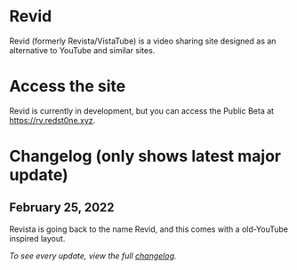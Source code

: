 # Revid
Revid (formerly Revista/VistaTube) is a video <!--(with audio uploading a feature that was going to be added)--> sharing site designed as an alternative to YouTube and similar sites.
# Access the site 
<!--You can access RevTube at https://rev.yoretude.com.-->
<!--~~For the upcoming "Redux" layout, the link is: https://redst0ne.xyz/vistatuberedux~~ (Redux is cancelled)
For the current "skeuo" layout, the link is https://rev.yoretude.com.
-->
Revid is currently in development, but you can access the Public Beta at https://rv.redst0ne.xyz.
# Changelog (only shows latest major update)
## February 25, 2022
Revista is going back to the name Revid, and this comes with a old-YouTube inspired layout.

*To see every update, view the full [changelog](https://github.com/cosmixcode/revtube/blob/skeuo/changelog.md).*
